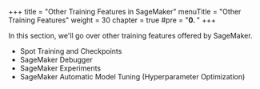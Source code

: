 +++
title = "Other Training Features in SageMaker"
menuTitle = "Other Training Features"
weight = 30
chapter = true
#pre = "<b>0. </b>"
+++

In this section, we'll go over other training features offered by SageMaker.

- Spot Training and Checkpoints
- SageMaker Debugger
- SageMaker Experiments
- SageMaker Automatic Model Tuning (Hyperparameter Optimization)
